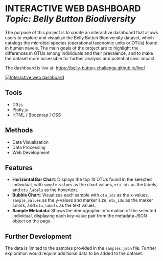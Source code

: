 <h1 align="left"> INTERACTIVE WEB DASHBOARD<br><i>Topic: Belly Button Biodiversity</i> </h1> 

The purpose of this project is to create an interactive dashboard that allows users to explore and visualize the Belly Button Biodiversity dataset, which catalogs the microbial species (operational taxonomic units or OTUs) found in human navels. The main goals of the project are to highlight the differences in OTUs among individuals and their prevalence, and to make the dataset more accessible for further analysis and potential civic impact.

The dashboard is live at: https://belly-button-challenge.github.io/live/

<a href="https://belly-button-challenge.github.io/live/">
  <img align="center" src="https://user-images.githubusercontent.com/8321756/233792762-95e5c9b7-ef78-40b7-bbd8-9910187fb343.png" alt="Interactive web dashboard">
</a>

## Tools
* D3.js
* Plotly.js
* HTML / Bootstrap / CSS

## Methods
* Data Visualization
* Data Processing
* Web Development

## Features
- **Horizontal Bar Chart**: Displays the top 10 OTUs found in the selected individual, with `sample_values` as the chart values, `otu_ids` as the labels, and `otu_labels` as the hovertext.
- **Bubble Chart**: Visualizes each sample with `otu_ids` as the x-values, `sample_values` as the y-values and marker size, `otu_ids` as the marker colors, and `otu_labels` as the text values.
- **Sample Metadata**: Shows the demographic information of the selected individual, displaying each key-value pair from the metadata JSON object on the page.

## Further Development
The data is limited to the samples provided in the `samples.json` file. Further exploration would require additional data to be added to the dataset.

